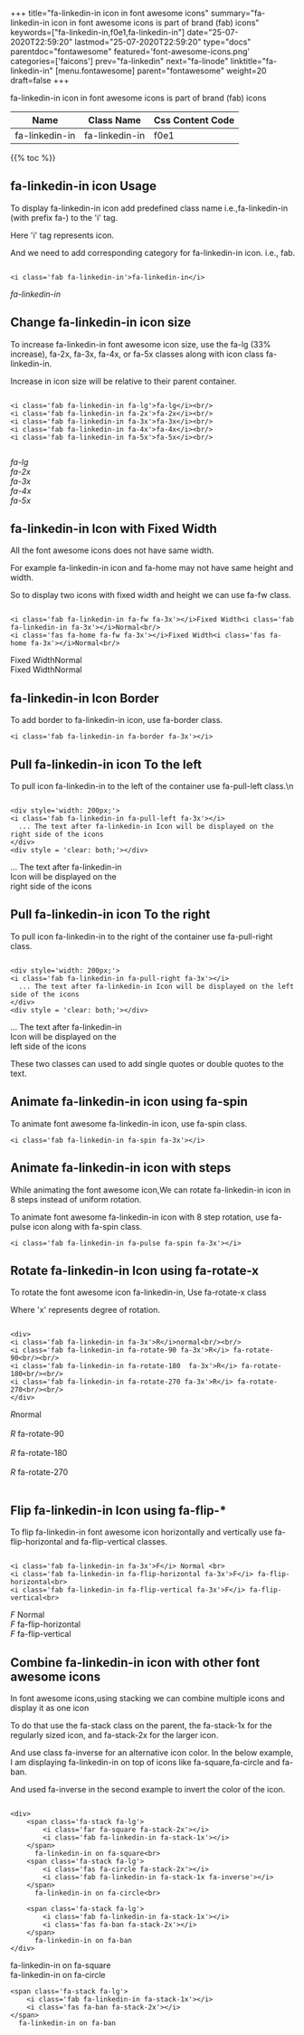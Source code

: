 +++
title="fa-linkedin-in icon in font awesome icons"
summary="fa-linkedin-in icon in font awesome icons is part of brand (fab) icons"
keywords=["fa-linkedin-in,f0e1,fa-linkedin-in"]
date="25-07-2020T22:59:20"
lastmod="25-07-2020T22:59:20"
type="docs"
parentdoc="fontawesome"
featured='font-awesome-icons.png'
categories=['faicons']
prev="fa-linkedin"
next="fa-linode"
linktitle="fa-linkedin-in"
[menu.fontawesome]
parent="fontawesome"
weight=20
draft=false
+++


fa-linkedin-in icon in font awesome icons is part of brand (fab) icons

<div class='table-responsive'><table class='table'><thead><tr><th>Name</th><th>Class Name</th><th>Css Content Code</th></tr></thead><tbody><tr><td>fa-linkedin-in</td><td>fa-linkedin-in</td><td>f0e1</td></tr></tbody></table></div>


{{% toc %}}


## fa-linkedin-in icon Usage

To display fa-linkedin-in icon add predefined class name i.e.,fa-linkedin-in (with prefix fa-) to the 'i' tag.

Here 'i' tag represents icon.

And we need to add corresponding category for fa-linkedin-in icon. i.e., fab.


```

<i class='fab fa-linkedin-in'>fa-linkedin-in</i>
```

<i class='fab fa-linkedin-in'>fa-linkedin-in</i>




## Change fa-linkedin-in icon size
To increase fa-linkedin-in font awesome icon size, use the fa-lg (33% increase), fa-2x, fa-3x, fa-4x, or fa-5x classes along with icon class fa-linkedin-in.

Increase in icon size will be relative to their parent container. 

```

<i class='fab fa-linkedin-in fa-lg'>fa-lg</i><br/>
<i class='fab fa-linkedin-in fa-2x'>fa-2x</i><br/>
<i class='fab fa-linkedin-in fa-3x'>fa-3x</i><br/>
<i class='fab fa-linkedin-in fa-4x'>fa-4x</i><br/>
<i class='fab fa-linkedin-in fa-5x'>fa-5x</i><br/>
            
```

<i class='fab fa-linkedin-in fa-lg'>fa-lg</i><br/>
<i class='fab fa-linkedin-in fa-2x'>fa-2x</i><br/>
<i class='fab fa-linkedin-in fa-3x'>fa-3x</i><br/>
<i class='fab fa-linkedin-in fa-4x'>fa-4x</i><br/>
<i class='fab fa-linkedin-in fa-5x'>fa-5x</i><br/>
            



## fa-linkedin-in Icon with Fixed Width 

All the font awesome icons does not have same width.

For example fa-linkedin-in icon and fa-home may not have same height and width.

So to display two icons with fixed width and height we can use fa-fw class.


```

<i class='fab fa-linkedin-in fa-fw fa-3x'></i>Fixed Width<i class='fab fa-linkedin-in fa-3x'></i>Normal<br/>
<i class='fas fa-home fa-fw fa-3x'></i>Fixed Width<i class='fas fa-home fa-3x'></i>Normal<br/>
```

<i class='fab fa-linkedin-in fa-fw fa-3x'></i>Fixed Width<i class='fab fa-linkedin-in fa-3x'></i>Normal<br/>
<i class='fas fa-home fa-fw fa-3x'></i>Fixed Width<i class='fas fa-home fa-3x'></i>Normal<br/>



## fa-linkedin-in Icon Border 

To add border to fa-linkedin-in icon, use fa-border class.


```
<i class='fab fa-linkedin-in fa-border fa-3x'></i>

```
<i class='fab fa-linkedin-in fa-border fa-3x'></i>





## Pull fa-linkedin-in icon To the left

To pull icon fa-linkedin-in to the left of the container use fa-pull-left class.\n

```

<div style='width: 200px;'>
<i class='fab fa-linkedin-in fa-pull-left fa-3x'></i>
  ... The text after fa-linkedin-in Icon will be displayed on the right side of the icons
</div>
<div style = 'clear: both;'></div>
```

<div style='width: 200px;'>
<i class='fab fa-linkedin-in fa-pull-left fa-3x'></i>
  ... The text after fa-linkedin-in Icon will be displayed on the right side of the icons
</div>
<div style = 'clear: both;'></div>




## Pull fa-linkedin-in icon To the right
To pull icon fa-linkedin-in to the right of the container use fa-pull-right class.

```

<div style='width: 200px;'>
<i class='fab fa-linkedin-in fa-pull-right fa-3x'></i>
  ... The text after fa-linkedin-in Icon will be displayed on the left side of the icons
</div>
<div style = 'clear: both;'></div>
```

<div style='width: 200px;'>
<i class='fab fa-linkedin-in fa-pull-right fa-3x'></i>
  ... The text after fa-linkedin-in Icon will be displayed on the left side of the icons
</div>
<div style = 'clear: both;'></div>

These two classes can used to add single quotes or double quotes to the text.


## Animate fa-linkedin-in icon using fa-spin
To animate font awesome fa-linkedin-in icon, use fa-spin class.

```
<i class='fab fa-linkedin-in fa-spin fa-3x'></i>
```
<i class='fab fa-linkedin-in fa-spin fa-3x'></i>




## Animate fa-linkedin-in icon with steps
While animating the font awesome icon,We can rotate fa-linkedin-in icon in 8 steps instead of uniform rotation.

To animate font awesome fa-linkedin-in icon with 8 step rotation, use fa-pulse icon along with fa-spin class.


```
<i class='fab fa-linkedin-in fa-pulse fa-spin fa-3x'></i>

```
<i class='fab fa-linkedin-in fa-pulse fa-spin fa-3x'></i>





## Rotate fa-linkedin-in Icon using fa-rotate-x
To rotate the font awesome icon fa-linkedin-in, Use fa-rotate-x class

Where 'x' represents degree of rotation.


```

<div>
<i class='fab fa-linkedin-in fa-3x'>R</i>normal<br/><br/>
<i class='fab fa-linkedin-in fa-rotate-90 fa-3x'>R</i> fa-rotate-90<br/><br/> 
<i class='fab fa-linkedin-in fa-rotate-180  fa-3x'>R</i> fa-rotate-180<br/><br/> 
<i class='fab fa-linkedin-in fa-rotate-270 fa-3x'>R</i> fa-rotate-270<br/><br/>
</div>
```

<div>
<i class='fab fa-linkedin-in fa-3x'>R</i>normal<br/><br/>
<i class='fab fa-linkedin-in fa-rotate-90 fa-3x'>R</i> fa-rotate-90<br/><br/> 
<i class='fab fa-linkedin-in fa-rotate-180  fa-3x'>R</i> fa-rotate-180<br/><br/> 
<i class='fab fa-linkedin-in fa-rotate-270 fa-3x'>R</i> fa-rotate-270<br/><br/>
</div>




## Flip fa-linkedin-in Icon using fa-flip-*
To flip fa-linkedin-in font awesome icon horizontally and vertically use fa-flip-horizontal and fa-flip-vertical classes. 

```

<i class='fab fa-linkedin-in fa-3x'>F</i> Normal <br>
<i class='fab fa-linkedin-in fa-flip-horizontal fa-3x'>F</i> fa-flip-horizontal<br>
<i class='fab fa-linkedin-in fa-flip-vertical fa-3x'>F</i> fa-flip-vertical<br>
```

<i class='fab fa-linkedin-in fa-3x'>F</i> Normal <br>
<i class='fab fa-linkedin-in fa-flip-horizontal fa-3x'>F</i> fa-flip-horizontal<br>
<i class='fab fa-linkedin-in fa-flip-vertical fa-3x'>F</i> fa-flip-vertical<br>




## Combine fa-linkedin-in icon with other font awesome icons
In font awesome icons,using stacking we can combine multiple icons and display it as one icon 

To do that use the fa-stack class on the parent, the fa-stack-1x for the regularly sized icon, and fa-stack-2x for the larger icon.

And use class fa-inverse for an alternative icon color. 
In the below example, I am displaying fa-linkedin-in on top of icons like fa-square,fa-circle and fa-ban.

And used fa-inverse in the second example to invert the color of the icon.

```

<div>
    <span class='fa-stack fa-lg'>
        <i class='far fa-square fa-stack-2x'></i>
        <i class='fab fa-linkedin-in fa-stack-1x'></i>
    </span>
      fa-linkedin-in on fa-square<br>
    <span class='fa-stack fa-lg'>
        <i class='fas fa-circle fa-stack-2x'></i>
        <i class='fab fa-linkedin-in fa-stack-1x fa-inverse'></i>
    </span>
      fa-linkedin-in on fa-circle<br>

    <span class='fa-stack fa-lg'>
        <i class='fab fa-linkedin-in fa-stack-1x'></i>
        <i class='fas fa-ban fa-stack-2x'></i>
    </span>
      fa-linkedin-in on fa-ban
</div>
```

<div>
    <span class='fa-stack fa-lg'>
        <i class='far fa-square fa-stack-2x'></i>
        <i class='fab fa-linkedin-in fa-stack-1x'></i>
    </span>
      fa-linkedin-in on fa-square<br>
    <span class='fa-stack fa-lg'>
        <i class='fas fa-circle fa-stack-2x'></i>
        <i class='fab fa-linkedin-in fa-stack-1x fa-inverse'></i>
    </span>
      fa-linkedin-in on fa-circle<br>

    <span class='fa-stack fa-lg'>
        <i class='fab fa-linkedin-in fa-stack-1x'></i>
        <i class='fas fa-ban fa-stack-2x'></i>
    </span>
      fa-linkedin-in on fa-ban
</div>






